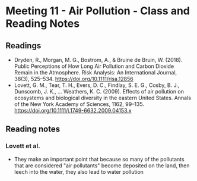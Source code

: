 # Meeting 11 - Air Pollution - Class and Reading Notes

## Readings

* Dryden, R., Morgan, M. G., Bostrom, A., & Bruine de Bruin, W. (2018). Public Perceptions of How Long Air Pollution and Carbon Dioxide Remain in the Atmosphere. Risk Analysis: An International Journal, 38(3), 525–534. https://doi.org/10.1111/risa.12856
* Lovett, G. M., Tear, T. H., Evers, D. C., Findlay, S. E. G., Cosby, B. J., Dunscomb, J. K., … Weathers, K. C. (2009). Effects of air pollution on ecosystems and biological diversity in the eastern United States. Annals of the New York Academy of Sciences, 1162, 99–135. https://doi.org/10.1111/j.1749-6632.2009.04153.x

## Reading notes

### Lovett et al.

* They make an important point that because so many of the pollutants that are considered "air pollutants" become deposited on the land, then leech into the water, they also lead to water pollution
